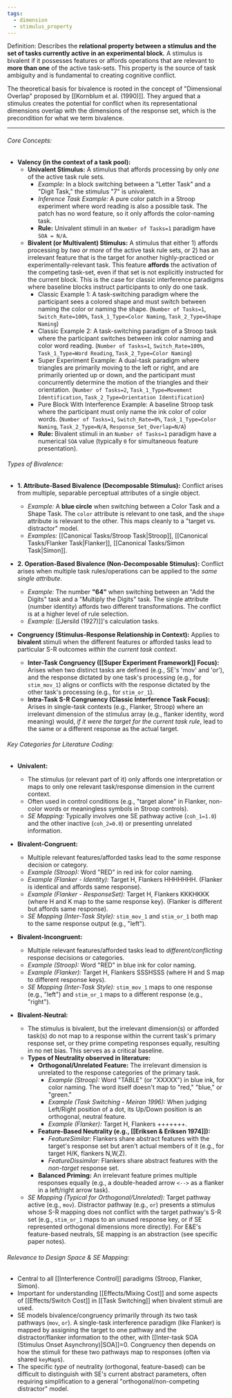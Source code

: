 ```yaml
---
tags:
  - dimension
  - stimulus_property
---
```

Definition: Describes the **relational property between a stimulus and the set of tasks currently active in an experimental block.** A stimulus is bivalent if it possesses features or affords operations that are relevant to **more than one** of the active task-sets. This property is the source of task ambiguity and is fundamental to creating cognitive conflict.

The theoretical basis for bivalence is rooted in the concept of "Dimensional Overlap" proposed by [[Kornblum et al. (1990)]]. They argued that a stimulus creates the potential for conflict when its representational dimensions overlap with the dimensions of the response set, which is the precondition for what we term bivalence.

---
###### Core Concepts:

*   **Valency (in the context of a task pool):**
    *   **Univalent Stimulus:** A stimulus that affords processing by only *one* of the active task rule sets.
        *   *Example:* In a block switching between a "Letter Task" and a "Digit Task," the stimulus "7" is univalent.
        *   *Inference Task Example:* A pure color patch in a Stroop experiment where word reading is also a possible task. The patch has no word feature, so it only affords the color-naming task.
        *   **Rule:** Univalent stimuli in an `Number of Tasks=1` paradigm have `SOA = N/A`.
    *   **Bivalent (or Multivalent) Stimulus:** A stimulus that either 1) affords processing by *two or more* of the active task rule sets, or 2) has an irrelevant feature that is the target for another highly-practiced or experimentally-relevant task. This feature **affords** the activation of the competing task-set, even if that set is not explicitly instructed for the current block. This is the case for classic interference paradigms where baseline blocks instruct participants to only do one task.
	    *  Classic Example 1: A task-switching paradigm where the participant sees a colored shape and must switch between naming the color or naming the shape. (`Number of Tasks=1`, `Switch_Rate=100%`, `Task_1_Type=Color Naming`, `Task_2_Type=Shape Naming`)
	    *  Classic Example 2: A task-switching paradigm of a Stroop task where the participant switches between ink color naming and color word reading. (`Number of Tasks=1`, `Switch_Rate=100%`, `Task_1_Type=Word Reading`, `Task_2_Type=Color Naming`)
	    *  Super Experiment Example: A dual-task paradigm where triangles are primarily moving to the left or right, and are primarily oriented up or down, and the participant must concurrently determine the motion of the triangles and their orientation. (`Number of Tasks=2`, `Task_1_Type=Movement Identification`, `Task_2_Type=Orientation Identification`)
	    *  Pure Block With Interference Example: A baseline Stroop task where the participant must only name the ink color of color words. (`Number of Tasks=1`, `Switch_Rate=0%`, `Task_1_Type=Color Naming`, `Task_2_Type=N/A`, `Response_Set_Overlap=N/A`)
        *   **Rule:** Bivalent stimuli in an `Number of Tasks=1` paradigm have a numerical `SOA` value (typically `0` for simultaneous feature presentation).
###### Types of Bivalence:

*   **1. Attribute-Based Bivalence (Decomposable Stimulus):** Conflict arises from multiple, separable perceptual attributes of a single object.
    *   *Example:* A **blue circle** when switching between a Color Task and a Shape Task. The `color` attribute is relevant to one task, and the `shape` attribute is relevant to the other. This maps cleanly to a "target vs. distractor" model.
    *   *Examples:* [[Canonical Tasks/Stroop Task|Stroop]], [[Canonical Tasks/Flanker Task|Flanker]], [[Canonical Tasks/Simon Task|Simon]].

*   **2. Operation-Based Bivalence (Non-Decomposable Stimulus):** Conflict arises when multiple task rules/operations can be applied to the *same single attribute*.
    *   *Example:* The number **"64"** when switching between an "Add the Digits" task and a "Multiply the Digits" task. The single attribute (number identity) affords two different transformations. The conflict is at a higher level of rule selection.
    *   *Example:* [[Jersild (1927)]]'s calculation tasks.

*   **Congruency (Stimulus-Response Relationship in Context):** Applies to **bivalent** stimuli when the different features or afforded tasks lead to particular S-R outcomes *within the current task context*.
    *   **Inter-Task Congruency ([[Super Experiment Framework]] Focus):** Arises when two distinct tasks are defined (e.g., SE's 'mov' and 'or'), and the response dictated by one task's processing (e.g., for `stim_mov_1`) aligns or conflicts with the response dictated by the other task's processing (e.g., for `stim_or_1`).
    *   **Intra-Task S-R Congruency (Classic Interference Task Focus):** Arises in single-task contexts (e.g., Flanker, Stroop) where an irrelevant dimension of the stimulus array (e.g., flanker identity, word meaning) would, *if it were the target for the current task rule*, lead to the same or a different response as the actual target.

###### Key Categories for Literature Coding:

*   **Univalent:**
    *   The stimulus (or relevant part of it) only affords one interpretation or maps to only one relevant task/response dimension in the current context.
    *   Often used in control conditions (e.g., "target alone" in Flanker, non-color words or meaningless symbols in Stroop controls).
    *   *SE Mapping:* Typically involves one SE pathway active (`coh_1=1.0`) and the other inactive (`coh_2=0.0`) or presenting unrelated information.

*   **Bivalent-Congruent:**
    *   Multiple relevant features/afforded tasks lead to the *same* response decision or category.
    *   *Example (Stroop):* Word "RED" in red ink for color naming.
    *   *Example (Flanker - Identity):* Target H, Flankers HHHHHHH. (Flanker is identical and affords same response).
    *   *Example (Flanker - ResponseSet):* Target H, Flankers KKKHKKK (where H and K map to the same response key). (Flanker is different but affords same response).
    *   *SE Mapping (Inter-Task Style):* `stim_mov_1` and `stim_or_1` both map to the same response output (e.g., "left").

*   **Bivalent-Incongruent:**
    *   Multiple relevant features/afforded tasks lead to *different/conflicting* response decisions or categories.
    *   *Example (Stroop):* Word "RED" in blue ink for color naming.
    *   *Example (Flanker):* Target H, Flankers SSSHSSS (where H and S map to different response keys).
    *   *SE Mapping (Inter-Task Style):* `stim_mov_1` maps to one response (e.g., "left") and `stim_or_1` maps to a different response (e.g., "right").

*   **Bivalent-Neutral:**
    *   The stimulus is bivalent, but the irrelevant dimension(s) or afforded task(s) do not map to a response within the current task's primary response set, or they prime competing responses equally, resulting in no net bias. This serves as a critical baseline.
    *   **Types of Neutrality observed in literature:**
        *   **Orthogonal/Unrelated Feature:** The irrelevant dimension is unrelated to the response categories of the primary task.
            *   *Example (Stroop):* Word "TABLE" (or "XXXXX") in blue ink, for color naming. The word itself doesn't map to "red," "blue," or "green."
            *   *Example (Task Switching - Meiran 1996):* When judging Left/Right position of a dot, its Up/Down position is an orthogonal, neutral feature.
            *   *Example (Flanker):* Target H, Flankers +++++++.
        *   **Feature-Based Neutrality (e.g., [[Eriksen & Eriksen 1974]]):**
            *   *FeatureSimilar:* Flankers share abstract features with the target's response set but aren't actual members of it (e.g., for target H/K, flankers N,W,Z).
            *   *FeatureDissimilar:* Flankers share abstract features with the *non-target* response set.
        *   **Balanced Priming:** An irrelevant feature primes multiple responses equally (e.g., a double-headed arrow `<-->` as a flanker in a left/right arrow task).
    *   *SE Mapping (Typical for Orthogonal/Unrelated):* Target pathway active (e.g., `mov`). Distractor pathway (e.g., `or`) presents a stimulus whose S-R mapping does not conflict with the target pathway's S-R set (e.g., `stim_or_1` maps to an unused response key, or if SE represented orthogonal dimensions more directly). For E&E's feature-based neutrals, SE mapping is an abstraction (see specific paper notes).

###### Relevance to Design Space & SE Mapping:

*   Central to all [[Interference Control]] paradigms (Stroop, Flanker, Simon).
*   Important for understanding [[Effects/Mixing Cost]] and some aspects of [[Effects/Switch Cost]] in [[Task Switching]] when bivalent stimuli are used.
*   SE models bivalence/congruency primarily through its two task pathways (`mov`, `or`). A single-task interference paradigm (like Flanker) is mapped by assigning the target to one pathway and the distractor/flanker information to the other, with [[Inter-task SOA (Stimulus Onset Asynchrony)|SOA]]=0. Congruency then depends on how the stimuli for these two pathways map to responses (often via shared `keyMap`s).
*   The specific *type* of neutrality (orthogonal, feature-based) can be difficult to distinguish with SE's current abstract parameters, often requiring simplification to a general "orthogonal/non-competing distractor" model.
